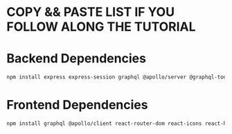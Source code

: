 # COPY && PASTE LIST IF YOU FOLLOW ALONG THE TUTORIAL

# Backend Dependencies

```bash
npm install express express-session graphql @apollo/server @graphql-tools/merge bcryptjs connect-mongodb-session dotenv graphql-passport passport mongoose
```

# Frontend Dependencies

```bash
npm install graphql @apollo/client react-router-dom react-icons react-hot-toast tailwind-merge @tailwindcss/aspect-ratio clsx chart.js react-chartjs-2 mini-svg-data-uri framer-motion
```
